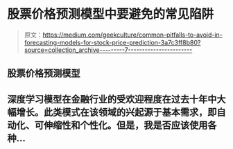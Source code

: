 # 股票价格预测模型中要避免的常见陷阱

> 原文：<https://medium.com/geekculture/common-pitfalls-to-avoid-in-forecasting-models-for-stock-price-prediction-3a7c3ff8b80?source=collection_archive---------7----------------------->

## 股票价格预测模型

## 深度学习模型在金融行业的受欢迎程度在过去十年中大幅增长。此类模式在该领域的兴起源于基本需求，即自动化、可伸缩性和个性化。但是，我是否应该使用各种…